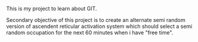 This is my project to learn about GIT. 

Secondary objective of this project is to create an alternate semi random version of ascendent reticular activation system which should select a semi random occupation for the next 60 minutes when i have "free time".